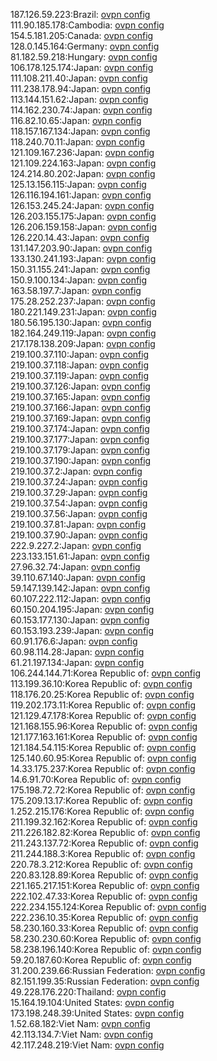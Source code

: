 187.126.59.223:Brazil: [ovpn config](vpn/187_126_59_223.ovpn)  
111.90.185.178:Cambodia: [ovpn config](vpn/111_90_185_178.ovpn)  
154.5.181.205:Canada: [ovpn config](vpn/154_5_181_205.ovpn)  
128.0.145.164:Germany: [ovpn config](vpn/128_0_145_164.ovpn)  
81.182.59.218:Hungary: [ovpn config](vpn/81_182_59_218.ovpn)  
106.178.125.174:Japan: [ovpn config](vpn/106_178_125_174.ovpn)  
111.108.211.40:Japan: [ovpn config](vpn/111_108_211_40.ovpn)  
111.238.178.94:Japan: [ovpn config](vpn/111_238_178_94.ovpn)  
113.144.151.62:Japan: [ovpn config](vpn/113_144_151_62.ovpn)  
114.162.230.74:Japan: [ovpn config](vpn/114_162_230_74.ovpn)  
116.82.10.65:Japan: [ovpn config](vpn/116_82_10_65.ovpn)  
118.157.167.134:Japan: [ovpn config](vpn/118_157_167_134.ovpn)  
118.240.70.11:Japan: [ovpn config](vpn/118_240_70_11.ovpn)  
121.109.167.236:Japan: [ovpn config](vpn/121_109_167_236.ovpn)  
121.109.224.163:Japan: [ovpn config](vpn/121_109_224_163.ovpn)  
124.214.80.202:Japan: [ovpn config](vpn/124_214_80_202.ovpn)  
125.13.156.115:Japan: [ovpn config](vpn/125_13_156_115.ovpn)  
126.116.194.161:Japan: [ovpn config](vpn/126_116_194_161.ovpn)  
126.153.245.24:Japan: [ovpn config](vpn/126_153_245_24.ovpn)  
126.203.155.175:Japan: [ovpn config](vpn/126_203_155_175.ovpn)  
126.206.159.158:Japan: [ovpn config](vpn/126_206_159_158.ovpn)  
126.220.14.43:Japan: [ovpn config](vpn/126_220_14_43.ovpn)  
131.147.203.90:Japan: [ovpn config](vpn/131_147_203_90.ovpn)  
133.130.241.193:Japan: [ovpn config](vpn/133_130_241_193.ovpn)  
150.31.155.241:Japan: [ovpn config](vpn/150_31_155_241.ovpn)  
150.9.100.134:Japan: [ovpn config](vpn/150_9_100_134.ovpn)  
163.58.197.7:Japan: [ovpn config](vpn/163_58_197_7.ovpn)  
175.28.252.237:Japan: [ovpn config](vpn/175_28_252_237.ovpn)  
180.221.149.231:Japan: [ovpn config](vpn/180_221_149_231.ovpn)  
180.56.195.130:Japan: [ovpn config](vpn/180_56_195_130.ovpn)  
182.164.249.119:Japan: [ovpn config](vpn/182_164_249_119.ovpn)  
217.178.138.209:Japan: [ovpn config](vpn/217_178_138_209.ovpn)  
219.100.37.110:Japan: [ovpn config](vpn/219_100_37_110.ovpn)  
219.100.37.118:Japan: [ovpn config](vpn/219_100_37_118.ovpn)  
219.100.37.119:Japan: [ovpn config](vpn/219_100_37_119.ovpn)  
219.100.37.126:Japan: [ovpn config](vpn/219_100_37_126.ovpn)  
219.100.37.165:Japan: [ovpn config](vpn/219_100_37_165.ovpn)  
219.100.37.166:Japan: [ovpn config](vpn/219_100_37_166.ovpn)  
219.100.37.169:Japan: [ovpn config](vpn/219_100_37_169.ovpn)  
219.100.37.174:Japan: [ovpn config](vpn/219_100_37_174.ovpn)  
219.100.37.177:Japan: [ovpn config](vpn/219_100_37_177.ovpn)  
219.100.37.179:Japan: [ovpn config](vpn/219_100_37_179.ovpn)  
219.100.37.190:Japan: [ovpn config](vpn/219_100_37_190.ovpn)  
219.100.37.2:Japan: [ovpn config](vpn/219_100_37_2.ovpn)  
219.100.37.24:Japan: [ovpn config](vpn/219_100_37_24.ovpn)  
219.100.37.29:Japan: [ovpn config](vpn/219_100_37_29.ovpn)  
219.100.37.54:Japan: [ovpn config](vpn/219_100_37_54.ovpn)  
219.100.37.56:Japan: [ovpn config](vpn/219_100_37_56.ovpn)  
219.100.37.81:Japan: [ovpn config](vpn/219_100_37_81.ovpn)  
219.100.37.90:Japan: [ovpn config](vpn/219_100_37_90.ovpn)  
222.9.227.2:Japan: [ovpn config](vpn/222_9_227_2.ovpn)  
223.133.151.61:Japan: [ovpn config](vpn/223_133_151_61.ovpn)  
27.96.32.74:Japan: [ovpn config](vpn/27_96_32_74.ovpn)  
39.110.67.140:Japan: [ovpn config](vpn/39_110_67_140.ovpn)  
59.147.139.142:Japan: [ovpn config](vpn/59_147_139_142.ovpn)  
60.107.222.112:Japan: [ovpn config](vpn/60_107_222_112.ovpn)  
60.150.204.195:Japan: [ovpn config](vpn/60_150_204_195.ovpn)  
60.153.177.130:Japan: [ovpn config](vpn/60_153_177_130.ovpn)  
60.153.193.239:Japan: [ovpn config](vpn/60_153_193_239.ovpn)  
60.91.176.6:Japan: [ovpn config](vpn/60_91_176_6.ovpn)  
60.98.114.28:Japan: [ovpn config](vpn/60_98_114_28.ovpn)  
61.21.197.134:Japan: [ovpn config](vpn/61_21_197_134.ovpn)  
106.244.144.71:Korea Republic of: [ovpn config](vpn/106_244_144_71.ovpn)  
113.199.36.10:Korea Republic of: [ovpn config](vpn/113_199_36_10.ovpn)  
118.176.20.25:Korea Republic of: [ovpn config](vpn/118_176_20_25.ovpn)  
119.202.173.11:Korea Republic of: [ovpn config](vpn/119_202_173_11.ovpn)  
121.129.47.178:Korea Republic of: [ovpn config](vpn/121_129_47_178.ovpn)  
121.168.155.96:Korea Republic of: [ovpn config](vpn/121_168_155_96.ovpn)  
121.177.163.161:Korea Republic of: [ovpn config](vpn/121_177_163_161.ovpn)  
121.184.54.115:Korea Republic of: [ovpn config](vpn/121_184_54_115.ovpn)  
125.140.60.95:Korea Republic of: [ovpn config](vpn/125_140_60_95.ovpn)  
14.33.175.237:Korea Republic of: [ovpn config](vpn/14_33_175_237.ovpn)  
14.6.91.70:Korea Republic of: [ovpn config](vpn/14_6_91_70.ovpn)  
175.198.72.72:Korea Republic of: [ovpn config](vpn/175_198_72_72.ovpn)  
175.209.13.17:Korea Republic of: [ovpn config](vpn/175_209_13_17.ovpn)  
1.252.215.176:Korea Republic of: [ovpn config](vpn/1_252_215_176.ovpn)  
211.199.32.162:Korea Republic of: [ovpn config](vpn/211_199_32_162.ovpn)  
211.226.182.82:Korea Republic of: [ovpn config](vpn/211_226_182_82.ovpn)  
211.243.137.72:Korea Republic of: [ovpn config](vpn/211_243_137_72.ovpn)  
211.244.188.3:Korea Republic of: [ovpn config](vpn/211_244_188_3.ovpn)  
220.78.3.212:Korea Republic of: [ovpn config](vpn/220_78_3_212.ovpn)  
220.83.128.89:Korea Republic of: [ovpn config](vpn/220_83_128_89.ovpn)  
221.165.217.151:Korea Republic of: [ovpn config](vpn/221_165_217_151.ovpn)  
222.102.47.33:Korea Republic of: [ovpn config](vpn/222_102_47_33.ovpn)  
222.234.155.124:Korea Republic of: [ovpn config](vpn/222_234_155_124.ovpn)  
222.236.10.35:Korea Republic of: [ovpn config](vpn/222_236_10_35.ovpn)  
58.230.160.33:Korea Republic of: [ovpn config](vpn/58_230_160_33.ovpn)  
58.230.230.60:Korea Republic of: [ovpn config](vpn/58_230_230_60.ovpn)  
58.238.196.140:Korea Republic of: [ovpn config](vpn/58_238_196_140.ovpn)  
59.20.187.60:Korea Republic of: [ovpn config](vpn/59_20_187_60.ovpn)  
31.200.239.66:Russian Federation: [ovpn config](vpn/31_200_239_66.ovpn)  
82.151.199.35:Russian Federation: [ovpn config](vpn/82_151_199_35.ovpn)  
49.228.176.220:Thailand: [ovpn config](vpn/49_228_176_220.ovpn)  
15.164.19.104:United States: [ovpn config](vpn/15_164_19_104.ovpn)  
173.198.248.39:United States: [ovpn config](vpn/173_198_248_39.ovpn)  
1.52.68.182:Viet Nam: [ovpn config](vpn/1_52_68_182.ovpn)  
42.113.134.7:Viet Nam: [ovpn config](vpn/42_113_134_7.ovpn)  
42.117.248.219:Viet Nam: [ovpn config](vpn/42_117_248_219.ovpn)  
